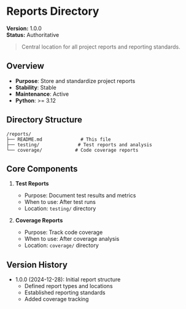 # Reports Directory

**Version:** 1.0.0  
**Status:** Authoritative

> Central location for all project reports and reporting standards.

## Overview
- **Purpose**: Store and standardize project reports
- **Stability**: Stable
- **Maintenance**: Active
- **Python**: >= 3.12

## Directory Structure
```
/reports/
├── README.md              # This file
├── testing/              # Test reports and analysis
└── coverage/            # Code coverage reports
```

## Core Components
1. **Test Reports**
   - Purpose: Document test results and metrics
   - When to use: After test runs
   - Location: `testing/` directory

2. **Coverage Reports**
   - Purpose: Track code coverage
   - When to use: After coverage analysis
   - Location: `coverage/` directory

## Version History
- 1.0.0 (2024-12-28): Initial report structure
  - Defined report types and locations
  - Established reporting standards
  - Added coverage tracking
